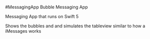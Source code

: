 #MessagingApp
Bubble Messaging App 

Messaging App that runs on Swift 5 

Shows the bubbles and and simulates the tableview similar to how a iMessages works
